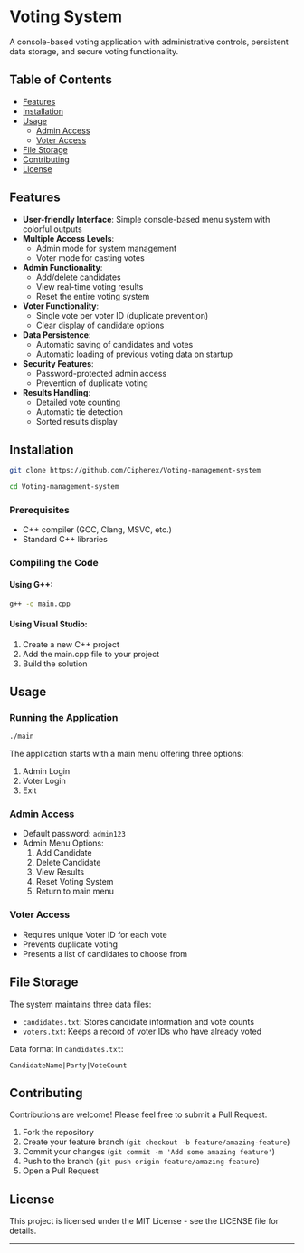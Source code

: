 # Voting System

A console-based voting application with administrative controls, persistent data storage, and secure voting functionality.

## Table of Contents
- [Features](#features)
- [Installation](#installation)
- [Usage](#usage)
  - [Admin Access](#admin-access)
  - [Voter Access](#voter-access)
- [File Storage](#file-storage)
- [Contributing](#contributing)
- [License](#license)

## Features

- **User-friendly Interface**: Simple console-based menu system with colorful outputs
- **Multiple Access Levels**: 
  - Admin mode for system management
  - Voter mode for casting votes
- **Admin Functionality**:
  - Add/delete candidates
  - View real-time voting results 
  - Reset the entire voting system
- **Voter Functionality**:
  - Single vote per voter ID (duplicate prevention)
  - Clear display of candidate options
- **Data Persistence**:
  - Automatic saving of candidates and votes
  - Automatic loading of previous voting data on startup
- **Security Features**:
  - Password-protected admin access
  - Prevention of duplicate voting
- **Results Handling**:
  - Detailed vote counting
  - Automatic tie detection
  - Sorted results display


## Installation
```bash
git clone https://github.com/Cipherex/Voting-management-system

```
```bash
cd Voting-management-system
```

### Prerequisites
- C++ compiler (GCC, Clang, MSVC, etc.)
- Standard C++ libraries

### Compiling the Code

#### Using G++:
```bash
g++ -o main.cpp
```

#### Using Visual Studio:
1. Create a new C++ project
2. Add the main.cpp file to your project
3. Build the solution

## Usage

### Running the Application
```bash
./main
```

The application starts with a main menu offering three options:
1. Admin Login
2. Voter Login
3. Exit

### Admin Access
- Default password: `admin123`
- Admin Menu Options:
  1. Add Candidate
  2. Delete Candidate
  3. View Results
  4. Reset Voting System
  5. Return to main menu

### Voter Access
- Requires unique Voter ID for each vote
- Prevents duplicate voting
- Presents a list of candidates to choose from

## File Storage

The system maintains three data files:
- `candidates.txt`: Stores candidate information and vote counts
- `voters.txt`: Keeps a record of voter IDs who have already voted

Data format in `candidates.txt`:
```
CandidateName|Party|VoteCount
```

## Contributing

Contributions are welcome! Please feel free to submit a Pull Request.

1. Fork the repository
2. Create your feature branch (`git checkout -b feature/amazing-feature`)
3. Commit your changes (`git commit -m 'Add some amazing feature'`)
4. Push to the branch (`git push origin feature/amazing-feature`)
5. Open a Pull Request

## License

This project is licensed under the MIT License - see the LICENSE file for details.

---
